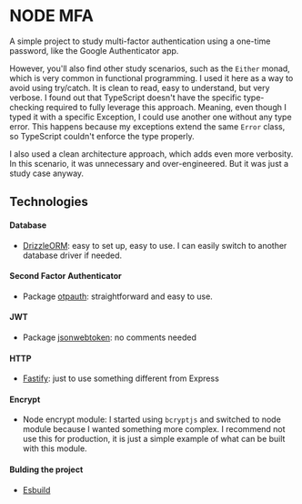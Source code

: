 # NODE MFA

A simple project to study multi-factor authentication using a one-time password, like the Google Authenticator app.

However, you'll also find other study scenarios, such as the `Either` monad, which is very common in functional programming. I used it here as a way to avoid using try/catch. It is clean to read, easy to understand, but very verbose. I found out that TypeScript doesn't have the specific type-checking required to fully leverage this approach. Meaning, even though I typed it with a specific Exception, I could use another one without any type error. This happens because my exceptions extend the same `Error` class, so TypeScript couldn't enforce the type properly.

I also used a clean architecture approach, which adds even more verbosity. In this scenario, it was unnecessary and over-engineered. But it was just a study case anyway.

## Technologies

#### Database

- [DrizzleORM](https://orm.drizzle.team/): easy to set up, easy to use. I can easily switch to another database driver if needed.

#### Second Factor Authenticator

- Package [otpauth](https://www.npmjs.com/package/otpauth): straightforward and easy to use.

#### JWT

- Package [jsonwebtoken](https://www.npmjs.com/package/jsonwebtoken): no comments needed

#### HTTP

- [Fastify](https://fastify.dev/): just to use something different from Express

#### Encrypt

- Node encrypt module: I started using `bcryptjs` and switched to node module because I wanted something more complex. I recommend not use this for production, it is just a simple example of what can be built with this module.

#### Bulding the project

- [Esbuild](https://esbuild.github.io/)

